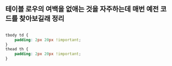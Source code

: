 ## 테이블 로우의 여백을 없애는 것을 자주하는데 매번 예전 코드를 찾아보길래 정리
```css

tbody td {
    padding: 2px 20px !important;
}
thead th {
    padding: 2px 20px !important;
}
```
